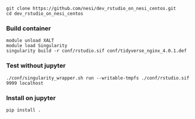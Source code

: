 ```
git clone https://github.com/nesi/dev_rstudio_on_nesi_centos.git
cd dev_rstudio_on_nesi_centos
```

### Build container

```
module unload XALT
module load Singularity
singularity build -r conf/rstudio.sif conf/tidyverse_nginx_4.0.1.def
```
 
### Test without jupyter

```
./conf/singularity_wrapper.sh run --writable-tmpfs ./conf/rstudio.sif 9999 localhost
```

### Install on jupyter

```
pip install .
```
